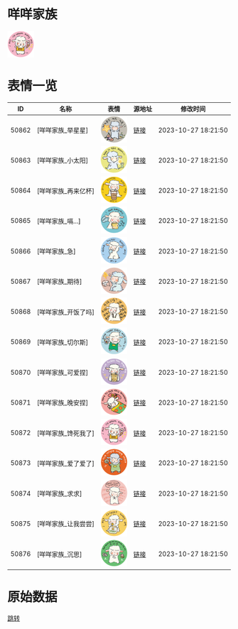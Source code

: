 # 咩咩家族

<img src="./cover.png" height="60" alt="cover" />

# 表情一览

|ID|名称|表情|源地址|修改时间|
|----|----|----|----|----|
|50862|[咩咩家族_举星星]|<img src="./pic/050862_%5B咩咩家族_举星星%5D.png" height="60" alt="举星星"/>|[链接](https://i0.hdslb.com/bfs/garb/d49845bea8aecc9ea6686a397edcd76d853db7eb.png)|2023-10-27 18:21:50|
|50863|[咩咩家族_小太阳]|<img src="./pic/050863_%5B咩咩家族_小太阳%5D.png" height="60" alt="小太阳"/>|[链接](https://i0.hdslb.com/bfs/garb/e8ee057745bd198bddf9502d20dc6c99ac00e140.png)|2023-10-27 18:21:50|
|50864|[咩咩家族_再来亿杯]|<img src="./pic/050864_%5B咩咩家族_再来亿杯%5D.png" height="60" alt="再来亿杯"/>|[链接](https://i0.hdslb.com/bfs/garb/c6ddc25646349c95ee4754427de26521d978367b.png)|2023-10-27 18:21:50|
|50865|[咩咩家族_嗝...]|<img src="./pic/050865_%5B咩咩家族_嗝...%5D.png" height="60" alt="嗝..."/>|[链接](https://i0.hdslb.com/bfs/garb/cf45468b42561b928653303ff0016f057e6f569e.png)|2023-10-27 18:21:50|
|50866|[咩咩家族_急]|<img src="./pic/050866_%5B咩咩家族_急%5D.png" height="60" alt="急"/>|[链接](https://i0.hdslb.com/bfs/garb/57876745db0438e8ba3e3b216f0943ab75e6345a.png)|2023-10-27 18:21:50|
|50867|[咩咩家族_期待]|<img src="./pic/050867_%5B咩咩家族_期待%5D.png" height="60" alt="期待"/>|[链接](https://i0.hdslb.com/bfs/garb/61fea1dcb40c5f1e26f557c189dc5969e6ee4db2.png)|2023-10-27 18:21:50|
|50868|[咩咩家族_开饭了吗]|<img src="./pic/050868_%5B咩咩家族_开饭了吗%5D.png" height="60" alt="开饭了吗"/>|[链接](https://i0.hdslb.com/bfs/garb/a548d10c9d0b6f90af056dbc3f2a6bfcb7c30fa0.png)|2023-10-27 18:21:50|
|50869|[咩咩家族_切尔斯]|<img src="./pic/050869_%5B咩咩家族_切尔斯%5D.png" height="60" alt="切尔斯"/>|[链接](https://i0.hdslb.com/bfs/garb/f562de927924a9aec4fbc833e14e1b1e9770352d.png)|2023-10-27 18:21:50|
|50870|[咩咩家族_可爱捏]|<img src="./pic/050870_%5B咩咩家族_可爱捏%5D.png" height="60" alt="可爱捏"/>|[链接](https://i0.hdslb.com/bfs/garb/4b4dce6d448de4a99e7196e39bb59cab79f4d15b.png)|2023-10-27 18:21:50|
|50871|[咩咩家族_晚安捏]|<img src="./pic/050871_%5B咩咩家族_晚安捏%5D.png" height="60" alt="晚安捏"/>|[链接](https://i0.hdslb.com/bfs/garb/514c1119b9cfe8fe468ad5f9c8112f1200f69064.png)|2023-10-27 18:21:50|
|50872|[咩咩家族_馋死我了]|<img src="./pic/050872_%5B咩咩家族_馋死我了%5D.png" height="60" alt="馋死我了"/>|[链接](https://i0.hdslb.com/bfs/garb/95b9b17ed5e97b3d12984d372c88026ddeaadaf5.png)|2023-10-27 18:21:50|
|50873|[咩咩家族_爱了爱了]|<img src="./pic/050873_%5B咩咩家族_爱了爱了%5D.png" height="60" alt="爱了爱了"/>|[链接](https://i0.hdslb.com/bfs/garb/174a5e24fc068bb0711019306bb68bc00b6bc413.png)|2023-10-27 18:21:50|
|50874|[咩咩家族_求求]|<img src="./pic/050874_%5B咩咩家族_求求%5D.png" height="60" alt="求求"/>|[链接](https://i0.hdslb.com/bfs/garb/0546ba88adad6ee6ffb561290f3fe47bbe0a6c0c.png)|2023-10-27 18:21:50|
|50875|[咩咩家族_让我尝尝]|<img src="./pic/050875_%5B咩咩家族_让我尝尝%5D.png" height="60" alt="让我尝尝"/>|[链接](https://i0.hdslb.com/bfs/garb/0eae96bad8e03486e8762b34437313b17aa4a6e4.png)|2023-10-27 18:21:50|
|50876|[咩咩家族_沉思]|<img src="./pic/050876_%5B咩咩家族_沉思%5D.png" height="60" alt="沉思"/>|[链接](https://i0.hdslb.com/bfs/garb/ec9a5a0f198715ac629448ee806e5ba2c6922e0e.png)|2023-10-27 18:21:50|

# 原始数据

[跳转](./raw.json)

